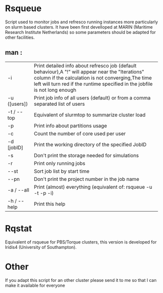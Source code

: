 # Rsqueue
Script used to monitor jobs and refresco running instances more particularly on slurm based clusters.
It have been first develloped at MARIN (Maritime Research Institute Netherlands) so some parameters should be adapted for other facilities.

## man : 
<table>
  <tr>
    <td>-i</td>
    <td>Print detailed info about refresco job (default behaviour),A "!" will appear near the "Iterations" column if the calculation is not converging,The time left will turn red if the runtime specified in the jobfile is not long enough</td>
  </tr>
  <tr>
    <td>-u ([users])</td>
    <td>Print job info of all users (default) or from a comma separated list of users</td>
  </tr>
  <tr>
    <td>-t / --top</td>
    <td>Equivalent of slurmtop to summarize cluster load</td>
  </tr>
  <tr>
    <td>-p</td>
    <td>Print info about partitions usage</td>
  </tr>
  <tr>
    <td>-c</td>
    <td>Count the number of core used per user</td>
  </tr>
  <tr>
    <td>-d [jobID]</td>
    <td>Print the working directory of the specified JobID</td>
  </tr>
  <tr>
    <td>-s</td>
    <td>Don't print the storage needed for simulations</td>
  </tr>
  <tr>
    <td>-r</td>
    <td>Print only running jobs</td>
  </tr>
  <tr>
    <td>--st</td>
    <td>Sort job list by start time</td>
  </tr>
  <tr>
    <td>--pn</td>
    <td>Don't print the project number in the job name</td>
  </tr>
  <tr>
    <td>-a / --all</td>
    <td>Print (almost) everything (equivalent of: rsqueue -u -t -p -i)</td>
  </tr>
  <tr>
    <td>-h / --help</td>
    <td>Print this help</td>
  </tr>
</table>




# Rqstat

Equivalent of rsqueue for PBS/Torque clusters, this version is developed for Iridis4 (University of Southampton).

# Other
If you adapt this script for an other cluster please send it to me so that I can make it available for everyone
